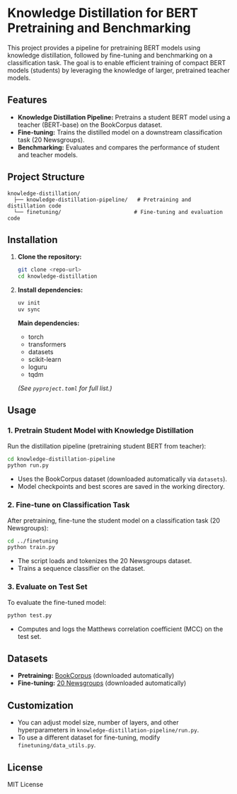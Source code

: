 # Knowledge Distillation for BERT Pretraining and Benchmarking

This project provides a pipeline for pretraining BERT models using knowledge distillation, followed by fine-tuning and benchmarking on a classification task. The goal is to enable efficient training of compact BERT models (students) by leveraging the knowledge of larger, pretrained teacher models.

## Features

- **Knowledge Distillation Pipeline:** Pretrains a student BERT model using a teacher (BERT-base) on the BookCorpus dataset.
- **Fine-tuning:** Trains the distilled model on a downstream classification task (20 Newsgroups).
- **Benchmarking:** Evaluates and compares the performance of student and teacher models.

## Project Structure

```
knowledge-distillation/
  ├── knowledge-distillation-pipeline/   # Pretraining and distillation code
  └── finetuning/                       # Fine-tuning and evaluation code
```

## Installation

1. **Clone the repository:**
   ```bash
   git clone <repo-url>
   cd knowledge-distillation
   ```

2. **Install dependencies:**
   ```bash
   uv init
   uv sync
   ```

   **Main dependencies:**
   - torch
   - transformers
   - datasets
   - scikit-learn
   - loguru
   - tqdm

   *(See `pyproject.toml` for full list.)*

## Usage

### 1. Pretrain Student Model with Knowledge Distillation

Run the distillation pipeline (pretraining student BERT from teacher):

```bash
cd knowledge-distillation-pipeline
python run.py
```

- Uses the BookCorpus dataset (downloaded automatically via `datasets`).
- Model checkpoints and best scores are saved in the working directory.

### 2. Fine-tune on Classification Task

After pretraining, fine-tune the student model on a classification task (20 Newsgroups):

```bash
cd ../finetuning
python train.py
```

- The script loads and tokenizes the 20 Newsgroups dataset.
- Trains a sequence classifier on the dataset.

### 3. Evaluate on Test Set

To evaluate the fine-tuned model:

```bash
python test.py
```

- Computes and logs the Matthews correlation coefficient (MCC) on the test set.

## Datasets

- **Pretraining:** [BookCorpus](https://huggingface.co/datasets/bookcorpus) (downloaded automatically)
- **Fine-tuning:** [20 Newsgroups](https://scikit-learn.org/0.19/datasets/twenty_newsgroups.html) (downloaded automatically)

## Customization

- You can adjust model size, number of layers, and other hyperparameters in `knowledge-distillation-pipeline/run.py`.
- To use a different dataset for fine-tuning, modify `finetuning/data_utils.py`.

## License

MIT License
